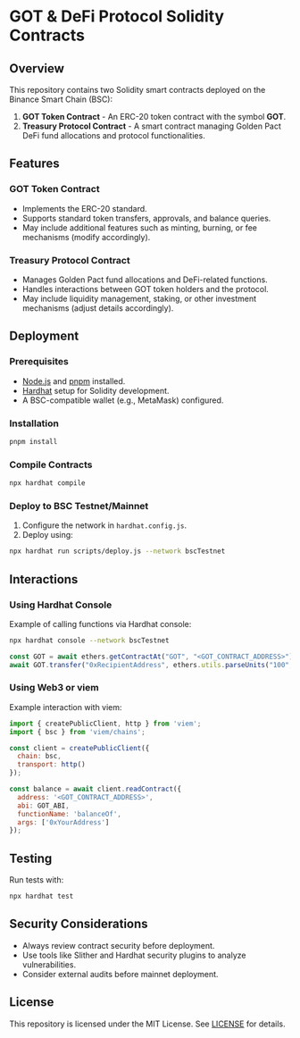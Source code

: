 # GOT & DeFi Protocol Solidity Contracts

## Overview
This repository contains two Solidity smart contracts deployed on the Binance Smart Chain (BSC):

1. **GOT Token Contract** - An ERC-20 token contract with the symbol **GOT**.
2. **Treasury Protocol Contract** - A smart contract managing Golden Pact DeFi fund allocations and protocol functionalities.

## Features

### GOT Token Contract
- Implements the ERC-20 standard.
- Supports standard token transfers, approvals, and balance queries.
- May include additional features such as minting, burning, or fee mechanisms (modify accordingly).

### Treasury Protocol Contract
- Manages Golden Pact fund allocations and DeFi-related functions.
- Handles interactions between GOT token holders and the protocol.
- May include liquidity management, staking, or other investment mechanisms (adjust details accordingly).

## Deployment

### Prerequisites
- [Node.js](https://nodejs.org/) and [pnpm](https://pnpm.io/) installed.
- [Hardhat](https://hardhat.org/) setup for Solidity development.
- A BSC-compatible wallet (e.g., MetaMask) configured.

### Installation
```sh
pnpm install
```

### Compile Contracts
```sh
npx hardhat compile
```

### Deploy to BSC Testnet/Mainnet
1. Configure the network in `hardhat.config.js`.
2. Deploy using:
```sh
npx hardhat run scripts/deploy.js --network bscTestnet
```

## Interactions

### Using Hardhat Console
Example of calling functions via Hardhat console:
```sh
npx hardhat console --network bscTestnet
```
```js
const GOT = await ethers.getContractAt("GOT", "<GOT_CONTRACT_ADDRESS>");
await GOT.transfer("0xRecipientAddress", ethers.utils.parseUnits("100", 18));
```

### Using Web3 or viem
Example interaction with viem:
```js
import { createPublicClient, http } from 'viem';
import { bsc } from 'viem/chains';

const client = createPublicClient({
  chain: bsc,
  transport: http()
});

const balance = await client.readContract({
  address: '<GOT_CONTRACT_ADDRESS>',
  abi: GOT_ABI,
  functionName: 'balanceOf',
  args: ['0xYourAddress']
});
```

## Testing
Run tests with:
```sh
npx hardhat test
```

## Security Considerations
- Always review contract security before deployment.
- Use tools like Slither and Hardhat security plugins to analyze vulnerabilities.
- Consider external audits before mainnet deployment.

## License
This repository is licensed under the MIT License. See [LICENSE](LICENSE) for details.

